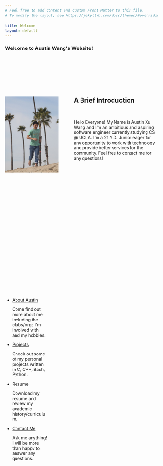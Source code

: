 ```yaml
---
# Feel free to add content and custom Front Matter to this file.
# To modify the layout, see https://jekyllrb.com/docs/themes/#overriding-theme-defaults

title: Welcome
layout: default
---
```

<h3>
    Welcome to Austin Wang's Website!
</h3>

<div class="large-block" style="margin-top:150px;height:512px;">
    <img src="/assets/austin0.jpg" class="collapsible-image" alt="intro-pic" width ="35%" height="auto"
    style="float:left;padding-right:10%;max-height:512px;max-width:360px;">
    <h2>
        A Brief Introduction
    </h2>
    <p style="width:100%;margin-top:10%;">
        Hello Everyone! My Name is Austin Xu Wang and I'm an ambitious and aspiring software engineer currently studying CS @ UCLA. I'm a 21 Y.O. Junior eager for any opportunity to work with technology and provide better services for the community. Feel free to contact me for any questions!
    </p>
</div>
<div class="large-block" style="height:256px;margin-top:150px;">
    <ul>
        <li style="width:24%;"><div class="small-block">
            <a class="link-block-element" href="/about">About Austin</a>
            <p style="width:100%;">
                Come find out more about me including the clubs/orgs I'm involved with and my hobbies.
            </p>
        </div></li>
        <li style="width:24%;"><div class="small-block">
            <a class="link-block-element" href="/projects">Projects</a>
            <p style="width:100%;">
                Check out some of my personal projects written in C, C++, Bash, Python.
            </p>
        </div></li>
        <li style="width:24%;"><div class="small-block">
            <a cla ss="link-block-element" href="/resume">Resume</a>
            <p style="width:100%;">
                Download my resume and review my academic history/curriculum.
            </p>
        </div></li>
        <li style="width:24%;"><div class="small-block">
            <a class="link-block-element" href="/contact">Contact Me</a>
            <p style="width:100%;">
                Ask me anything! I will be more than happy to answer any questions.
            </p>
        </div></li>
    </ul>
</div>
<div style="height:100px">
</div>
